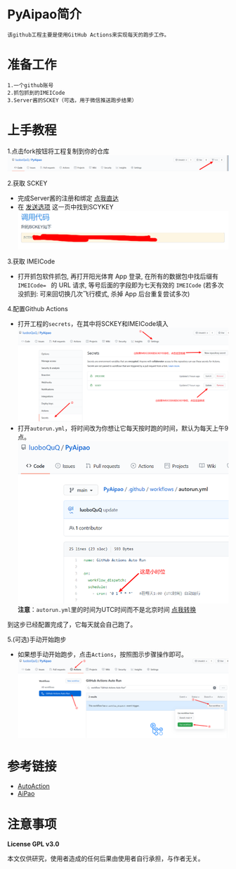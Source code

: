 # PyAipao简介
    该github工程主要是使用GitHub Actions来实现每天的跑步工作。
# 准备工作
    1.一个github账号
    2.抓包抓到的IMEICode
    3.Server酱的SCKEY（可选，用于微信推送跑步结果）
#  上手教程
1.点击fork按钮将工程复制到你的仓库 
![fork](IMAGE/Fork.png)

2.获取 SCKEY
- 完成Server酱的注册和绑定 [点我直达](http://sc.ftqq.com)
- 在 [发送选项](http://sc.ftqq.com/?c=code) 这一页中找到SCYKEY
![SCKEY](IMAGE/SCKEY.png)

3.获取 IMEICode
- 打开抓包软件抓包, 再打开阳光体育 App 登录, 在所有的数据包中找后缀有 `IMEICode= ` 的 URL 请求, 等号后面的字段即为七天有效的 `IMEICode` (若多次没抓到: 可来回切换几次飞行模式, 杀掉 App 后台重复尝试多次)

4.配置Github Actions
- 打开工程的`secrets`，在其中将SCKEY和IMEICode填入
![4.1](IMAGE/4.1.png)
- 打开`autorun.yml`，将时间改为你想让它每天按时跑的时间，默认为每天上午9点。
![4.2](IMAGE/4.2.png)
  **注意**：`autorun.yml`里的时间为UTC时间而不是北京时间 [点我转换](http://www.timebie.com/cn/universalbeijing.php)

到这步已经配置完成了，它每天就会自己跑了。

5.(可选)手动开始跑步
- 如果想手动开始跑步，点击`Actions`，按照图示步骤操作即可。
![5.1](IMAGE/5.1.png)

# 参考链接
- [AutoAction](https://github.com/Saujyun/AutoAction)
- [AiPao](https://github.com/LiaoGuoYin/AiPao)

# 注意事项
**License GPL v3.0**

本文仅供研究，使用者造成的任何后果由使用者自行承担，与作者无关。